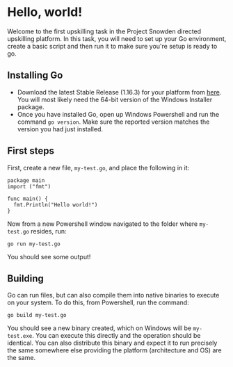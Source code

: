 # Hello, world!

Welcome to the first upskilling task in the Project Snowden directed upskilling platform. In this task, you will need to set up your Go environment, create a basic script and then run it to make sure you're setup is ready to go.

## Installing Go

- Download the latest Stable Release (1.16.3) for your platform from [here](https://golang.org/dl/). You 
  will most likely need the 64-bit version of the Windows Installer package.
- Once you have installed Go, open up Windows Powershell and run the command `go version`.
  Make sure the reported version matches the version you had just installed.

## First steps

First, create a new file, `my-test.go`, and place the following in it:
```
package main
import ("fmt")

func main() {
  fmt.Println("Hello world!")
}
```

Now from a new Powershell window navigated to the folder where `my-test.go` resides, run:
```
go run my-test.go
```

You should see some output!

## Building

Go can run files, but can also compile them into native binaries to execute on your system. To do this, from Powershell, run the command:
```
go build my-test.go
```

You should see a new binary created, which on Windows will be `my-test.exe`. You can execute this directly and the operation should be identical. You can also distribute this binary and expect it to run precisely the same somewhere else providing the platform (architecture and OS) are the same.